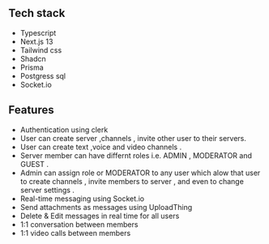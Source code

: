 

## Tech stack

- Typescript
- Next.js 13
- Tailwind css
- Shadcn
- Prisma 
- Postgress sql
- Socket.io 

## Features 
- Authentication using clerk 
- User can create server ,channels , invite other user to their servers. 
- User can create text ,voice and video channels .
- Server member can have differnt roles i.e. ADMIN , MODERATOR and GUEST .
- Admin can assign role or MODERATOR to any user which alow that user to create channels , invite members to server , and even to change server settings .
- Real-time messaging using Socket.io
- Send attachments as messages using UploadThing
- Delete & Edit messages in real time for all users
- 1:1 conversation between members
- 1:1 video calls between members



